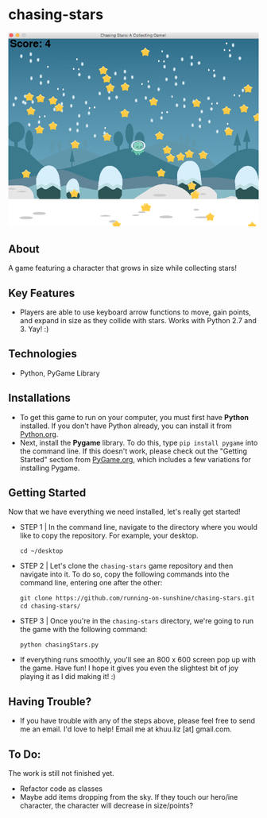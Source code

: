 # chasing-stars

![Game Screenshot](screenshots/chasingStars-screen.png)

## About

A game featuring a character that grows in size while collecting stars!

## Key Features

* Players are able to use keyboard arrow functions to move, gain points, and expand in size as they collide with stars. Works with Python 2.7 and 3. Yay! :) 

## Technologies

* Python, PyGame Library 

## Installations

* To get this game to run on your computer, you must first have **Python** installed. If you don't have Python already, you can install it from [Python.org](https://www.python.org/).
* Next, install the **Pygame** library. To do this, type `pip install pygame` into the command line. If this doesn't work, please check out the "Getting Started" section from [PyGame.org](https://www.pygame.org/wiki/GettingStarted), which includes a few variations for installing Pygame.

## Getting Started

Now that we have everything we need installed, let's really get started! 

* STEP 1 | In the command line, navigate to the directory where you would like to copy the repository. For example, your desktop.
  ```
  cd ~/desktop
  ```
* STEP 2 | Let's clone the `chasing-stars` game repository and then navigate into it. To do so, copy the following commands into the command line, entering one after the other:

  ```
  git clone https://github.com/running-on-sunshine/chasing-stars.git
  cd chasing-stars/
  ```
* STEP 3 | Once you're in the `chasing-stars` directory, we're going to run the game with the following command:

  ```
  python chasingStars.py
  ```
* If everything runs smoothly, you'll see an 800 x 600 screen pop up with the game. Have fun! I hope it gives you even the slightest bit of joy playing it as I did making it! :)

## Having Trouble?

* If you have trouble with any of the steps above, please feel free to send me an email. I'd love to help! Email me at khuu.liz [at] gmail.com.

## To Do:

The work is still not finished yet.

- Refactor code as classes
- Maybe add items dropping from the sky. If they touch our hero/ine character, the character will decrease in size/points?
